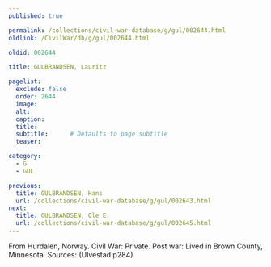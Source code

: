 ```yaml
---
published: true

permalink: /collections/civil-war-database/g/gul/002644.html
oldlink: /CivilWar/db/g/gul/002644.html

oldid: 002644

title: GULBRANDSEN, Lauritz

pagelist:
  exclude: false
  order: 2644
  image: 
  alt:
  caption:
  title:
  subtitle:      # Defaults to page subtitle
  teaser:

category: 
  - G 
  - GUL

previous:
  title: GULBRANDSEN, Hans
  url: /collections/civil-war-database/g/gul/002643.html  
next:
  title: GULBRANDSEN, Ole E.
  url: /collections/civil-war-database/g/gul/002645.html   
---
```

From Hurdalen, Norway. Civil War: Private. Post war: Lived in Brown County, Minnesota. Sources: (Ulvestad p284)